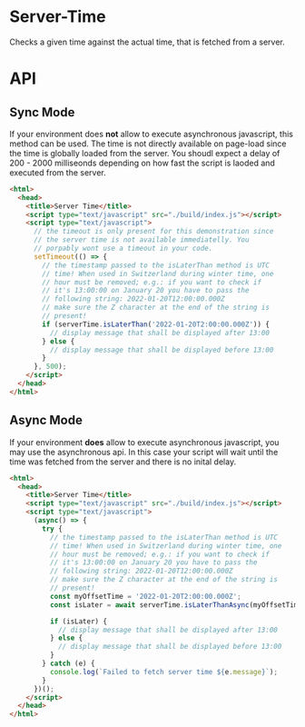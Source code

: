 # Server-Time

Checks a given time against the actual time, that is fetched from a server.


# API
## Sync Mode

If your environment does **not** allow to execute asynchronous javascript, this method can be used. The time is not directly available on page-load since the time is globally loaded from the server. You shoudl expect a delay of 200 - 2000 milliseonds depending on how fast the script is laoded and executed from the server.

```HTML
<html>
  <head>  
    <title>Server Time</title>
    <script type="text/javascript" src="./build/index.js"></script>
    <script type="text/javascript">
      // the timeout is only present for this demonstration since 
      // the server time is not available immediatelly. You 
      // porpably wont use a timeout in your code.
      setTimeout(() => {
        // the timestamp passed to the isLaterThan method is UTC 
        // time! When used in Switzerland during winter time, one 
        // hour must be removed; e.g.: if you want to check if 
        // it's 13:00:00 on January 20 you have to pass the 
        // following string: 2022-01-20T12:00:00.000Z
        // make sure the Z character at the end of the string is 
        // present!
        if (serverTime.isLaterThan('2022-01-20T2:00:00.000Z')) {
          // display message that shall be displayed after 13:00
        } else {
          // display message that shall be displayed before 13:00
        }
      }, 500);
    </script>
  </head>
</html>
```

## Async Mode

If your environment **does** allow to execute asynchronous javascript, you may use the asynchronous api. In this case your script will wait until the time was fetched from the server and there is no inital delay.

```HTML
<html>
  <head>
    <title>Server Time</title>
    <script type="text/javascript" src="./build/index.js"></script>
    <script type="text/javascript">
      (async() => {
        try {
          // the timestamp passed to the isLaterThan method is UTC 
          // time! When used in Switzerland during winter time, one 
          // hour must be removed; e.g.: if you want to check if 
          // it's 13:00:00 on January 20 you have to pass the 
          // following string: 2022-01-20T12:00:00.000Z
          // make sure the Z character at the end of the string is 
          // present!
          const myOffsetTime = '2022-01-20T2:00:00.000Z';
          const isLater = await serverTime.isLaterThanAsync(myOffsetTime);

          if (isLater) {
            // display message that shall be displayed after 13:00
          } else {
            // display message that shall be displayed before 13:00
          }
        } catch (e) {
          console.log(`Failed to fetch server time ${e.message}`);
        }
      })();
    </script>
  </head>
</html>
```